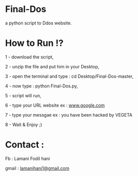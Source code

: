 # Final-Dos
a python script to Ddos website.

# How to Run !?
1 - download the script,

2 - unzip the file and put him in your Desktop,

3 - open the terminal and type : cd Desktop/Final-Dos-master,

4 - now type : python Final-Dos.py,

5 - script will run,

6 - type your URL website ex : www.google.com

7 -  type your messgae ex : you have been hacked by VEGETA

8 - Wait & Enjoy ;)

# Contact :
Fb : Lamani Fodil hani

gmail : lamanihani1@gmail.com


